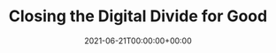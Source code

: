 ---
content-type: interesting
interest-type: report

title: Closing the Digital Divide for Good
description: New report from Carnegie UK Trust calling for a long term and strategic approach to tackle the digital divide.
date: 2021-06-21T00:00:00+00:00
posturl: https://www.carnegieuktrust.org.uk/publications/Closing-the-Digital-Divide/
authordetails: ['Carnegie UK Trust','https://www.carnegieuktrust.org.uk/']
---